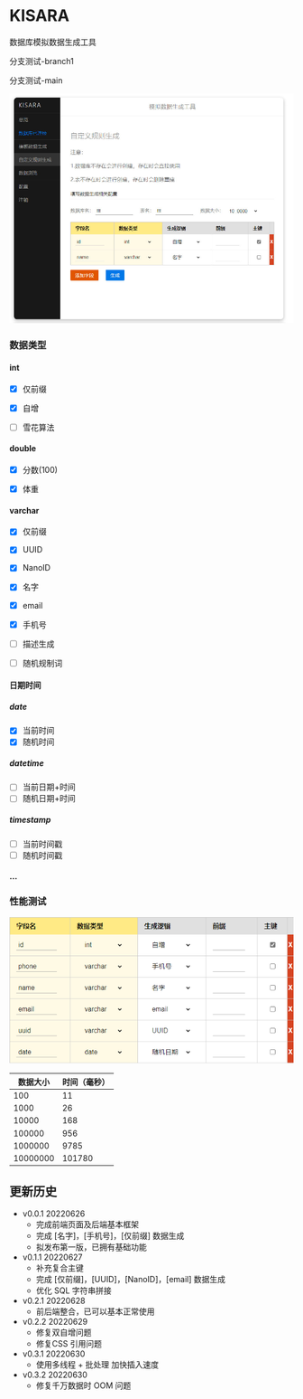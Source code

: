 # KISARA

数据库模拟数据生成工具

分支测试-branch1

分支测试-main

![view-1](README.assets/view-1.jpg)



### 数据类型

#### int

- [x] 仅前缀 
- [x] 自增
- [ ] 雪花算法



#### double

- [x] 分数(100)

- [x] 体重

  

#### varchar

- [x] 仅前缀 
- [x] UUID
- [x] NanoID
- [x] 名字
- [x] email
- [x] 手机号
- [ ] 描述生成
- [ ] 随机规制词



#### 日期时间

##### date

- [x] 当前时间
- [x] 随机时间

##### datetime

- [ ] 当前日期+时间
- [ ] 随机日期+时间

##### timestamp

- [ ] 当前时间戳
- [ ] 随机时间戳

#### ...



### 性能测试

 ![image-20220630173257664](README.assets/image-20220630173257664.png)

| 数据大小 | 时间（毫秒） |
| -------- | ------------ |
| 100      | 11           |
| 1000     | 26           |
| 10000    | 168          |
| 100000   | 956          |
| 1000000  | 9785         |
| 10000000 | 101780       |





## 更新历史

- v0.0.1 20220626
  - 完成前端页面及后端基本框架
  - 完成 [名字]，[手机号]，[仅前缀] 数据生成
  - 拟发布第一版，已拥有基础功能
- v0.1.1 20220627
  - 补充复合主键
  - 完成 [仅前缀]，[UUID]，[NanoID]，[email] 数据生成
  - 优化 SQL 字符串拼接
- v0.2.1 20220628
  - 前后端整合，已可以基本正常使用
- v0.2.2 20220629
  - 修复双自增问题
  - 修复CSS 引用问题
- v0.3.1 20220630
  - 使用多线程 + 批处理 加快插入速度
- v0.3.2 20220630
  - 修复千万数据时 OOM 问题


